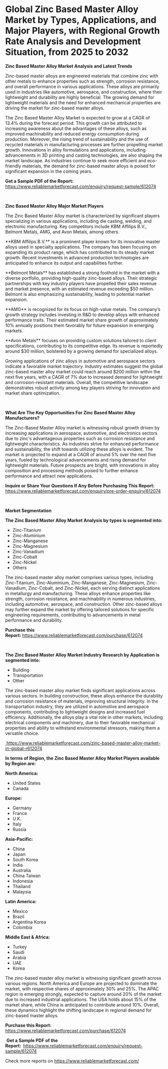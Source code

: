 <p><h1>Global Zinc Based Master Alloy Market by Types, Applications, and Major Players, with Regional Growth Rate Analysis and Development Situation, from 2025 to 2032</h1></p><p><strong>Zinc Based Master Alloy Market Analysis and Latest Trends</strong></p>
<p><p>Zinc-based master alloys are engineered materials that combine zinc with other metals to enhance properties such as strength, corrosion resistance, and overall performance in various applications. These alloys are primarily used in industries like automotive, aerospace, and construction, where their lightweight and durability are highly beneficial. The growing demand for lightweight materials and the need for enhanced mechanical properties are driving the market for zinc-based master alloys.</p><p>The Zinc Based Master Alloy Market is expected to grow at a CAGR of 13.4% during the forecast period. This growth can be attributed to increasing awareness about the advantages of these alloys, such as improved machinability and reduced energy consumption during production. Moreover, the rising trend of sustainability and the use of recycled materials in manufacturing processes are further propelling market growth. Innovations in alloy formulations and applications, including advancements in 3D printing and casting technologies, are also shaping the market landscape. As industries continue to seek more efficient and eco-friendly materials, the demand for zinc-based master alloys is poised for significant expansion in the coming years.</p></p>
<p><strong>Get a Sample PDF of the Report:&nbsp;</strong> <a href="https://www.reliablemarketforecast.com/enquiry/request-sample/612074?utm_campaign=2481&utm_medium=2&utm_source=Github&utm_content=ia&utm_term=23032025&utm_id=zinc-based-master-alloy">https://www.reliablemarketforecast.com/enquiry/request-sample/612074</a></p>
<p>&nbsp;</p>
<p><strong>Zinc Based Master Alloy Major Market Players</strong></p>
<p><p>The Zinc Based Master Alloy market is characterized by significant players specializing in various applications, including die casting, welding, and electronic manufacturing. Key competitors include KBM Affilips B.V., Belmont Metals, AMG, and Avon Metals, among others.</p><p>**KBM Affilips B.V.** is a prominent player known for its innovative master alloys used in specialty applications. The company has been focusing on expanding its product range, which has contributed to its steady market growth. Recent investments in advanced production technologies are anticipated to enhance its output and capabilities further.</p><p>**Belmont Metals** has established a strong foothold in the market with a diverse portfolio, providing high-quality zinc-based alloys. Their strategic partnerships with key industry players have propelled their sales revenue and market presence, with an estimated revenue exceeding $50 million. Belmont is also emphasizing sustainability, leading to potential market expansion.</p><p>**AMG** is recognized for its focus on high-value metals. The company’s growth strategy includes investing in R&D to develop alloys with enhanced performance traits. Their estimated market share growth of approximately 10% annually positions them favorably for future expansion in emerging markets.</p><p>**Avon Metals** focuses on providing custom solutions tailored to client specifications, contributing to its competitive edge. Its revenue is reportedly around $30 million, bolstered by a growing demand for specialized alloys.</p><p>Growing applications of zinc alloys in automotive and aerospace sectors indicate a favorable market trajectory. Industry estimates suggest the global zinc-based master alloy market could reach around $200 million within the next five years, with a CAGR of 7% due to increased demand for lightweight and corrosion-resistant materials. Overall, the competitive landscape demonstrates robust activity among key players striving for innovation and market share optimization.</p></p>
<p>&nbsp;</p>
<p><strong>What Are The Key Opportunities For Zinc Based Master Alloy Manufacturers?</strong></p>
<p><p>The Zinc-Based Master Alloy market is witnessing robust growth driven by increasing applications in aerospace, automotive, and electronics sectors due to zinc's advantageous properties such as corrosion resistance and lightweight characteristics. As industries strive for enhanced performance and sustainability, the shift towards utilizing these alloys is evident. The market is projected to expand at a CAGR of around 5% over the next five years, fueled by technological advancements and rising demand for lightweight materials. Future prospects are bright, with innovations in alloy composition and processing methods poised to further enhance performance and attract new applications.</p></p>
<p><strong>Inquire or Share Your Questions If Any Before Purchasing This Report:</strong> <a href="https://www.reliablemarketforecast.com/enquiry/pre-order-enquiry/612074?utm_campaign=2481&utm_medium=2&utm_source=Github&utm_content=ia&utm_term=23032025&utm_id=zinc-based-master-alloy">https://www.reliablemarketforecast.com/enquiry/pre-order-enquiry/612074</a></p>
<p>&nbsp;</p>
<p><strong>Market Segmentation</strong></p>
<p><strong>The Zinc Based Master Alloy Market Analysis by types is segmented into:</strong></p>
<p><ul><li>Zinc-Titanium</li><li>Zinc-Aluminium</li><li>Zinc-Manganese</li><li>Zinc-Magnesium</li><li>Zinc-Vanadium</li><li>Zinc-Cobalt</li><li>Zinc-Nickel</li><li>Others</li></ul></p>
<p><p>The zinc-based master alloy market comprises various types, including Zinc-Titanium, Zinc-Aluminium, Zinc-Manganese, Zinc-Magnesium, Zinc-Vanadium, Zinc-Cobalt, and Zinc-Nickel, each serving distinct applications in metallurgy and manufacturing. These alloys enhance properties like strength, corrosion resistance, and machinability in numerous industries, including automotive, aerospace, and construction. Other zinc-based alloys may further expand the market by offering tailored solutions for specific engineering requirements, contributing to advancements in metal performance and durability.</p></p>
<p><strong>Purchase this Report:&nbsp;</strong><a href="https://www.reliablemarketforecast.com/purchase/612074?utm_campaign=2481&utm_medium=2&utm_source=Github&utm_content=ia&utm_term=23032025&utm_id=zinc-based-master-alloy">https://www.reliablemarketforecast.com/purchase/612074</a></p>
<p>&nbsp;</p>
<p><strong>The Zinc Based Master Alloy Market Industry Research by Application is segmented into:</strong></p>
<p><ul><li>Building</li><li>Transportation</li><li>Other</li></ul></p>
<p><p>The zinc-based master alloy market finds significant applications across various sectors. In building construction, these alloys enhance the durability and corrosion resistance of materials, improving structural integrity. In the transportation industry, they are utilized in automotive and aerospace components, contributing to lightweight designs and increased fuel efficiency. Additionally, the alloys play a vital role in other markets, including electrical components and machinery, due to their favorable mechanical properties and ability to withstand environmental stressors, making them a versatile choice.</p></p>
<p><a href="https://www.reliablemarketforecast.com/zinc-based-master-alloy-market-in-global-r612074?utm_campaign=2481&utm_medium=2&utm_source=Github&utm_content=ia&utm_term=23032025&utm_id=zinc-based-master-alloy">&nbsp;https://www.reliablemarketforecast.com/zinc-based-master-alloy-market-in-global-r612074</a></p>
<p><strong>In terms of Region, the Zinc Based Master Alloy Market Players available by Region are:</strong></p>
<p>
    <p> <strong> North America: </strong>
        <ul>
            <li>United States</li>
            <li>Canada</li>
        </ul>
        </p> 
    <p> <strong> Europe: </strong>
        <ul>
            <li>Germany</li>
            <li>France</li>
            <li>U.K.</li>
            <li>Italy</li>
            <li>Russia</li>
        </ul>
        </p> 
    <p> <strong> Asia-Pacific: </strong>
        <ul>
            <li>China</li>
            <li>Japan</li>
            <li>South Korea</li>
            <li>India</li>
            <li>Australia</li>
            <li>China Taiwan</li>
            <li>Indonesia</li>
            <li>Thailand</li>
            <li>Malaysia</li>
        </ul>
        </p> 
    <p> <strong> Latin America: </strong>
        <ul>
            <li>Mexico</li>
            <li>Brazil</li>
            <li>Argentina Korea</li>
            <li>Colombia</li>
        </ul>
        </p> 
    <p> <strong> Middle East & Africa: </strong>
        <ul>
            <li>Turkey</li>
            <li>Saudi</li>
            <li>Arabia</li>
            <li>UAE</li>
            <li>Korea</li>
        </ul>
    </p>
    </p>
<p><p>The zinc-based master alloy market is witnessing significant growth across various regions. North America and Europe are projected to dominate the market, with respective shares of approximately 30% and 25%. The APAC region is emerging strongly, expected to capture around 20% of the market due to increased industrial applications. The USA holds about 15% of the market share, while China is anticipated to contribute around 10%. Overall, these dynamics highlight the shifting landscape in regional demand for zinc-based master alloys.</p></p>
<p><strong>Purchase this Report: </strong><a href="https://www.reliablemarketforecast.com/purchase/612074?utm_campaign=2481&utm_medium=2&utm_source=Github&utm_content=ia&utm_term=23032025&utm_id=zinc-based-master-alloy">https://www.reliablemarketforecast.com/purchase/612074</a></p>
<p>&nbsp;<strong>Get a Sample PDF of the Report:&nbsp;&nbsp;</strong><a href="https://www.reliablemarketforecast.com/enquiry/request-sample/612074?utm_campaign=2481&utm_medium=2&utm_source=Github&utm_content=ia&utm_term=23032025&utm_id=zinc-based-master-alloy">https://www.reliablemarketforecast.com/enquiry/request-sample/612074</a></p>
<p><strong></strong></p>
<p>Check more reports on <a href="https://www.reliablemarketforecast.com/?utm_campaign=2481&utm_medium=2&utm_source=Github&utm_content=ia&utm_term=23032025&utm_id=zinc-based-master-alloy">https://www.reliablemarketforecast.com/</a></p>